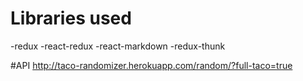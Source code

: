 # Libraries used
-redux
-react-redux
-react-markdown
-redux-thunk

#API
http://taco-randomizer.herokuapp.com/random/?full-taco=true